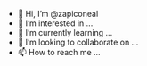 - 👋 Hi, I’m @zapiconeal
- 👀 I’m interested in ...
- 🌱 I’m currently learning ...
- 💞️ I’m looking to collaborate on ...
- 📫 How to reach me ...

<!---
zapiconeal/zapiconeal is a ✨ special ✨ repository because its `README.md` (this file) appears on your GitHub profile.
You can click the Preview link to take a look at your changes.
--->
